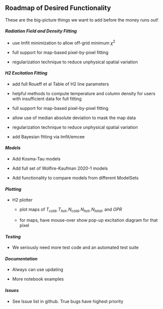 ## Roadmap of Desired Functionality

These are the big-picture things we want to add before the money runs out!


#### _Radiation Field and Density Fitting_

- use lmfit minimization to allow off-grid minimum $\chi^2$

- full support for map-based pixel-by-pixel fitting

- regularization technique to reduce unphysical spatial variation

#### _H2 Excitation Fitting_

- add full Roueff et al Table of H2 line parameters

- helpful methods to compute temperature and column density for users with insufficient data for full fitting

- full support for map-based pixel-by-pixel fitting

- allow use of median absolute deviation to mask the map data

- regularization technique to reduce unphysical spatial variation

- add Bayesian fitting via lmfit/emcee

#### _Models_

 - Add Kosma-Tau models

 - Add full set of Wolfire-Kaufman 2020-1 models
 
 - Add functionality to compare models from different ModelSets

#### _Plotting_

- H2 plotter

  - plot maps of $T_{cold}, T_{hot}, N_{cold}, N_{hot}, N_{total}$, and $OPR$

  - for maps, have mouse-over show pop-up excitation diagram for that pixel

#### _Testing_

-  We seriously need more test code and an automated test suite

#### _Documentation_

- Always can use updating

- More notebook examples

#### _Issues_

- See Issue list in github.  True bugs have highest priority
